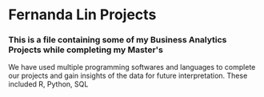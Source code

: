# Fernanda Lin Projects
### This is a file containing some of my Business Analytics Projects while completing my Master's

We have used multiple programming softwares and languages to complete our projects and gain insights of the data for future interpretation. These included R, Python, SQL